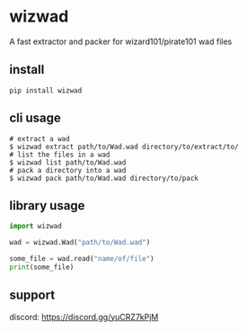 # wizwad

A fast extractor and packer for wizard101/pirate101 wad files

## install

```shell
pip install wizwad
```

## cli usage

```shell
# extract a wad
$ wizwad extract path/to/Wad.wad directory/to/extract/to/
# list the files in a wad
$ wizwad list path/to/Wad.wad
# pack a directory into a wad
$ wizwad pack path/to/Wad.wad directory/to/pack
```

## library usage

```python
import wizwad

wad = wizwad.Wad("path/to/Wad.wad")

some_file = wad.read("name/of/file")
print(some_file)
```

## support

discord: <https://discord.gg/yuCRZ7kPjM>
